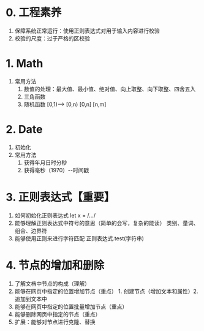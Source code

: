 # 0. 工程素养
1. 保障系统正常运行：使用正则表达式对用于输入内容进行校验
2. 校验的尺度：过于严格的区校验
# 1. Math
1. 常用方法
	1. 数值的处理：最大值、最小值、绝对值、向上取整、向下取整、四舍五入
	2. 三角函数
	3. 随机函数  [0,1)--> [0,n)  [0,n] [n,m]
# 2. Date
1. 初始化
2. 常用方法
	1. 获得年月日时分秒
	2. 获得毫秒（1970）--时间戳
# 3. 正则表达式【重要】
1. 如何初始化正则表达式  let x = /.../
2. 能够理解正则表达式中符号的意思（简单的会写，复杂的能读） 类别、量词、组合、边界符
3. 能够使用正则来进行字符匹配 正则表达式.test(字符串)

# 4. 节点的增加和删除
1. 了解文档中节点的构成（理解）
2. 能够在网页中指定的位置增加节点（重点） 1. 创建节点（增加文本和属性）2.追加到文本中
3. 能够在网页中指定的位置批量增加节点（重点）
4. 能够删除网页中指定的节点（重点）
5. 扩展：能够对节点进行克隆、替换